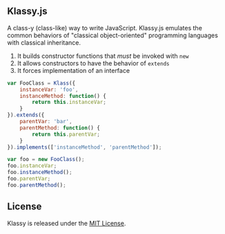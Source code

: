 ## Klassy.js

A class-y (class-like) way to write JavaScript. Klassy.js emulates the common behaviors of "classical object-oriented" programming languages with classical inheritance. 

1. It builds constructor functions that _must_ be invoked with `new`
2. It allows constructors to have the behavior of `extends`
3. It forces implementation of an interface

```js
var FooClass = Klass({
	instanceVar: 'foo',
	instanceMethod: function() {
		return this.instanceVar;
	}
}).extends({
	parentVar: 'bar',
	parentMethod: function() {
		return this.parentVar;
	}
}).implements(['instanceMethod', 'parentMethod']);

var foo = new FooClass();
foo.instanceVar;
foo.instanceMethod();
foo.parentVar;
foo.parentMethod();
```

## License

Klassy is released under the [MIT License](http://www.opensource.org/licenses/MIT).